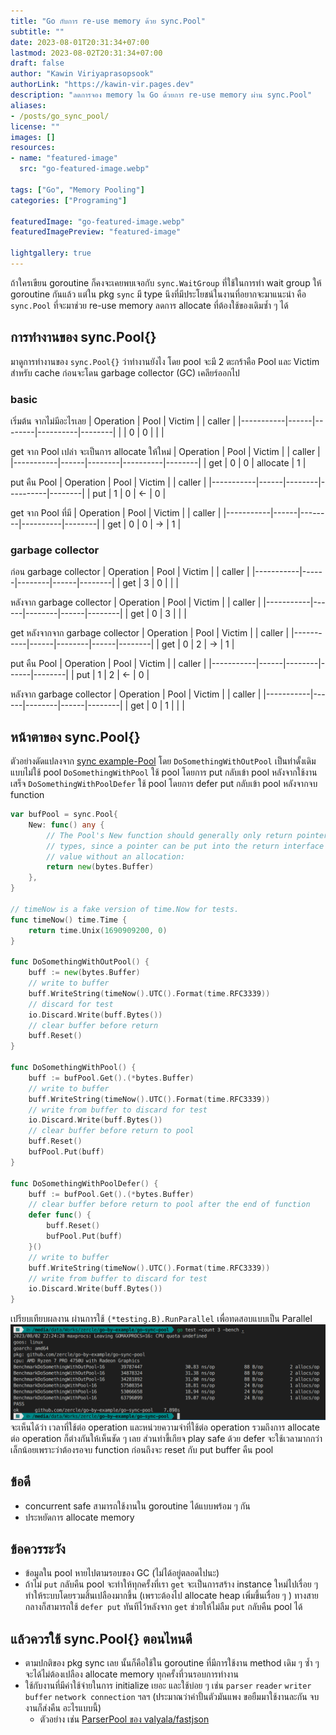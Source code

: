 ```yaml
---
title: "Go กับการ re-use memory ด้วย sync.Pool"
subtitle: ""
date: 2023-08-01T20:31:34+07:00
lastmod: 2023-08-02T20:31:34+07:00
draft: false
author: "Kawin Viriyaprasopsook"
authorLink: "https://kawin-vir.pages.dev"
description: "ลดการจอง memory ใน Go ด้วยการ re-use memory ผ่าน sync.Pool"
aliases:
- /posts/go_sync_pool/
license: ""
images: []
resources:
- name: "featured-image"
  src: "go-featured-image.webp"

tags: ["Go", "Memory Pooling"]
categories: ["Programing"]

featuredImage: "go-featured-image.webp"
featuredImagePreview: "featured-image"

lightgallery: true
---
```


ถ้าใครเขียน goroutine ก็คงจะเคยพบเจอกับ `sync.WaitGroup` ที่ใช้ในการทำ wait group ให้ goroutine กันแล้ว แต่ใน pkg `sync` มี type นึงที่มีประโยชน์ในงานที่อยากจะมาแนะนำ คือ `sync.Pool` ที่จะมาช่วย re-use memory ลดการ allocate ที่ต้องใช้ของเดิมซ้ำ ๆ ได้

<!--more-->

## การทำงานของ sync.Pool{}
มาดูการทำงานของ `sync.Pool{}` ว่าทำงานยังไง โดย pool จะมี 2 ตะกร้าคือ Pool และ Victim สำหรับ cache ก่อนจะโดน garbage collector (GC) เคลียร์ออกไป

### basic

เริ่มต้น จากไม่มีอะไรเลย
| Operation | Pool | Victim |          | caller |
|-----------|------|--------|----------|--------|
|           | 0    | 0      |          |        |

get จาก Pool เปล่า จะเป็นการ allocate ให้ใหม่
| Operation | Pool | Victim |          | caller |
|-----------|------|--------|----------|--------|
| get       | 0    | 0      | allocate | 1      |

put คืน Pool
| Operation | Pool | Victim |          | caller |
|-----------|------|--------|----------|--------|
| put       | 1    | 0      | ←        | 0      |

get จาก Pool ที่มี
| Operation | Pool | Victim |          | caller |
|-----------|------|--------|----------|--------|
| get       | 0    | 0      | →        | 1      |

### garbage collector

ก่อน garbage collector
| Operation | Pool | Victim |      | caller |
|-----------|------|--------|------|--------|
| get       | 3    | 0      |      |        |

หลังจาก garbage collector
| Operation | Pool | Victim |      | caller |
|-----------|------|--------|------|--------|
| get       | 0    | 3      |      |        |

get หลังจากจาก garbage collector
| Operation | Pool | Victim |      | caller |
|-----------|------|--------|------|--------|
| get       | 0    | 2      | →    | 1      |

put คืน Pool
| Operation | Pool | Victim |      | caller |
|-----------|------|--------|------|--------|
| put       | 1    | 2      | ←    | 0      |

หลังจาก garbage collector
| Operation | Pool | Victim |      | caller |
|-----------|------|--------|------|--------|
| get       | 0    | 1      |      |        |

## หน้าตาของ sync.Pool{}

ตัวอย่างดัดแปลงจาก [sync example-Pool](https://pkg.go.dev/sync#example-Pool) โดย `DoSomethingWithOutPool` เป็นท่าดั้งเดิมแบบไม่ใช้ pool `DoSomethingWithPool` ใช้ pool โดยการ put กลับเข้า pool หลังจากใช้งานเสร็จ `DoSomethingWithPoolDefer` ใช้ pool โดยการ defer put กลับเข้า pool หลังจากจบ function

```go
var bufPool = sync.Pool{
	New: func() any {
		// The Pool's New function should generally only return pointer
		// types, since a pointer can be put into the return interface
		// value without an allocation:
		return new(bytes.Buffer)
	},
}

// timeNow is a fake version of time.Now for tests.
func timeNow() time.Time {
	return time.Unix(1690909200, 0)
}

func DoSomethingWithOutPool() {
	buff := new(bytes.Buffer)
	// write to buffer
	buff.WriteString(timeNow().UTC().Format(time.RFC3339))
	// discard for test
	io.Discard.Write(buff.Bytes())
	// clear buffer before return
	buff.Reset()
}

func DoSomethingWithPool() {
	buff := bufPool.Get().(*bytes.Buffer)
	// write to buffer
	buff.WriteString(timeNow().UTC().Format(time.RFC3339))
	// write from buffer to discard for test
	io.Discard.Write(buff.Bytes())
	// clear buffer before return to pool
	buff.Reset()
	bufPool.Put(buff)
}

func DoSomethingWithPoolDefer() {
	buff := bufPool.Get().(*bytes.Buffer)
	// clear buffer before return to pool after the end of function
	defer func() {
		buff.Reset()
		bufPool.Put(buff)
	}()
	// write to buffer
	buff.WriteString(timeNow().UTC().Format(time.RFC3339))
	// write from buffer to discard for test
	io.Discard.Write(buff.Bytes())
}
```
เปรียบเทียบผลงาน ผ่านการใช้ `(*testing.B).RunParallel` เพื่อทดสอบแบบเป็น Parallel
![Basic sync.Pool{}](img/basic_pool.webp "Basic sync.Pool{}")
จะเห็นได้ว่า เวลาที่ใช้ต่อ operation และหน่วยความจำที่ใช้ต่อ operation รวมถึงการ allocate ต่อ operation ก็ต่างกันให้เห็นชัด ๆ เลย ส่วนท่าขี้เกียจ play safe ด้วย defer จะใช้เวลามากกว่าเล็กน้อยเพราะว่าต้องรอจบ function ก่อนถึงจะ reset กับ put buffer คืน pool

## ข้อดี
- concurrent safe สามารถใช้งานใน goroutine ได้แบบพร้อม ๆ กัน
- ประหยัดการ allocate memory

## ข้อควรระวัง
- ข้อมูลใน pool หายไปตามรอบของ GC (ไม่ได้อยู่ตลอดไปนะ)
- ถ้าไม่ `put` กลับคืน pool จะทำให้ทุกครั้งที่เรา `get` จะเป็นการสร้าง instance ใหม่ไปเรื่อย ๆ ทำให้ระบบโดยรวมสิ้นเปลืองมากขึ้น (เพราะต้องไป allocate heap เพิ่มขึ้นเรื่อย ๆ ) ทางสายกลางก็สามารถใช้ `defer put` ทันทีไว้หลังจาก `get` ช่วยให้ไม่ลืม `put` กลับคืน pool ได้

## แล้วควรใช้ sync.Pool{} ตอนไหนดี
- ตามปกติของ pkg sync เลย นั้นก็คือใช้ใน goroutine ที่มีการใช้งาน method เดิม ๆ ซ้ำ ๆ จะได้ไม่ต้องเปลือง allocate memory ทุกครั้งที่วนรอบการทำงาน
- ใช้กับงานที่มีค่าใช้จ่ายในการ initialize เยอะ และใช้บ่อย ๆ เช่น `parser` `reader` `writer` `buffer` `network connection` ฯลฯ (ประมาณว่าค่าปั้นตัวมันแพง ขอยืมมาใช้งานละกัน จบงานก็ส่งคืน อะไรแบบนี้)
  - ตัวอย่าง เช่น [ParserPool ของ valyala/fastjson](https://pkg.go.dev/github.com/valyala/fastjson#ParserPool)